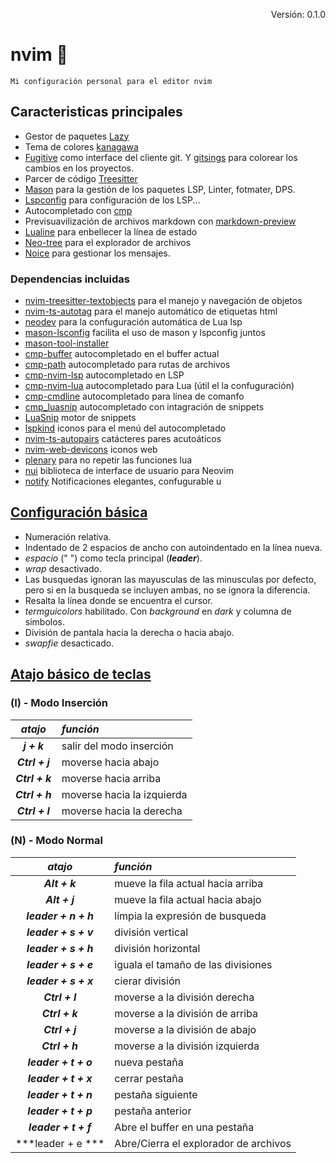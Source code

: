 <p style="text-align:right;"> Versión: 0.1.0 <p>

# nvim :metal:

    Mi configuración personal para el editor nvim

## Caracteristicas principales

- Gestor de paquetes [Lazy](https://github.com/folke/lazy.nvim)
- Tema de colores [kanagawa](https://github.com/rebelot/kanagawa.nvim)
- [Fugitive](https://github.com/tpope/vim-fugitive) como interface del cliente git. Y [gitsings](https://github.com/lewis6991/gitsigns.nvim) para colorear los cambios en los proyectos.
- Parcer de código [Treesitter](https://github.com/nvim-treesitter/nvim-treesitter)
- [Mason](https://github.com/williamboman/mason.nvim) para la gestión de los paquetes LSP, Linter, fotmater, DPS.
- [Lspconfig](https://github.com/neovim/nvim-lspconfig) para configuración de los LSP...
- Autocompletado con [cmp](https://github.com/hrsh7th/nvim-cmp) 
- Previsuavilización de archivos markdown con [markdown-preview](https://github.com/iamcco/markdown-preview.nvim)
- [Lualine](https://github.com/nvim-lualine/lualine.nvim) para enbellecer la línea de estado
- [Neo-tree](https://github.com/nvim-neo-tree/neo-tree.nvim) para el explorador de archivos
- [Noice](https://github.com/folke/noive.nvim) para gestionar los mensajes.

### Dependencias incluidas

- [nvim-treesitter-textobjects](https://github.com/nvim-treesitter/nvim-treesitter-textobjects) para el manejo y navegación de objetos
- [nvim-ts-autotag](https://github.com/windwp/nvim-ts-autotag) para el manejo automático de etiquetas html
- [neodev](https://github.com/folke/neodev.nvim) para la confuguración automática de Lua lsp
- [mason-lsconfig](https://github.com/williamboman/mason-lspconfig.nvim) facilita el uso de mason y lspconfig juntos
- [mason-tool-installer](https://github.com/WhoIsSethDaniel/mason-tool-installer.nvim)
- [cmp-buffer](https://github.com/hrsh7th/cmp-buffer) autocompletado en el buffer actual
- [cmp-path](https://github.com/hrsh7th/cmp-path) autocompletado para rutas de archivos
- [cmp-nvim-lsp](https://github.com/hrsh7th/cmp-nvim-lsp) autocompletado en LSP
- [cmp-nvim-lua](https://github.com/hrsh7th/cmp-nvim-lua) autocompletado para Lua (útil el la confuguración)
- [cmp-cmdline](https://github.com/hrsh7th/cmp-cmdline) autocompletado para línea de comanfo
- [cmp_luasnip](https://github.com/saadparwaiz1/cmp_luasnip) autocompletado con intagración de snippets
- [LuaSnip](https://github.com/L3MON4D3/LuaSnip) motor de snippets
- [lspkind](https://github.com/onsails/lspkind.nvim) iconos para el menú del autocompletado
- [nvim-ts-autopairs](https://github.com/windwp/nvim-autopairs) catácteres pares acutoáticos
- [nvim-web-devicons](https://github.com/nvim-tree/nvim-web-devicons) iconos web
- [plenary](https://github.com/nvim-lua/plenary.nvim) para no repetir las funciones lua
- [nui](https://github.com/MunifTanjim/nui,nvim) biblioteca de interface de usuario para Neovim
- [notify](https://github.com/rcarriga/nvim-notigy) Notificaciones elegantes, confugurable u

## [Configuración básica](/lua/config/settings.lua)

- Numeración relativa.
- Indentado de 2 espacios de ancho con autoindentado en la línea nueva.
- *espacio* (" ") como tecla principal (***leader***).
- *wrap* desactivado.
- Las busquedas ignoran las mayusculas de las minusculas por defecto, pero si en la busqueda se incluyen ambas, no se ignora la diferencia.
- Resalta la línea donde se encuentra el cursor.
- *termguicolors* habilitado. Con *background* en *dark* y columna de simbolos.
- División de pantala hacia la derecha o hacia abajo.
- *swapfie* desacticado.

## [Atajo básico de teclas](/lua/config/keymaps/shortcut.lua)

### (I) - Modo Inserción

| *atajo* | *función* |
|:---:|:---|
|***j + k***                |   salir del modo inserción |
|***Ctrl + j***             |   moverse hacia abajo |
|***Ctrl + k***             |   moverse hacia arriba |
|***Ctrl + h***             |   moverse hacia la izquierda |
|***Ctrl + l***             |   moverse hacia la derecha |

### (N) - Modo Normal

| *atajo* | *función* |
|:---:|:---|
|***Alt + k***              |   mueve la fila actual hacia arriba|
|***Alt + j***              |   mueve la fila actual hacia abajo|
|***leader + n + h***       |   límpia la expresión de busqueda |
|***leader + s + v***       |   división vertical |
|***leader + s + h***       |   división horizontal |
|***leader + s + e***       |   iguala el tamaño de las divisiones |
|***leader + s + x***       |   cierar división |
|***Ctrl + l***             |   moverse a la división derecha |
|***Ctrl + k***             |   moverse a la división de arriba |
|***Ctrl + j***             |   moverse a la división de abajo |
|***Ctrl + h***             |   moverse a la división izquierda|
|***leader + t + o***       |   nueva pestaña |
|***leader + t + x***       |   cerrar pestaña|
|***leader + t + n***       |   pestaña siguiente |
|***leader + t + p***       |   pestaña anterior |
|***leader + t + f***       |   Abre el buffer en una pestaña |
|***leader + e ***          |   Abre/Cierra el explorador de archivos |
